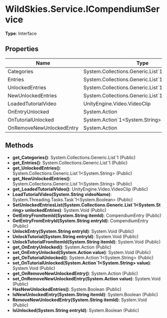﻿# WildSkies.Service.ICompendiumService

**Type**: Interface

## Properties

| Name | Type | Access |
|------|------|--------|
| Categories | System.Collections.Generic.List`1<CompendiumCategory> | Public |
| Entries | System.Collections.Generic.List`1<CompendiumEntry> | Public |
| UnlockedEntries | System.Collections.Generic.List`1<System.String> | Public |
| NewUnlockedEntries | System.Collections.Generic.List`1<System.String> | Public |
| LoadedTutorialVideo | UnityEngine.Video.VideoClip | Public |
| OnEntryUnlocked | System.Action | Public |
| OnTutorialUnlocked | System.Action`1<System.String> | Public |
| OnRemoveNewUnlockedEntry | System.Action | Public |

## Methods

- **get_Categories()**: System.Collections.Generic.List`1<CompendiumCategory> (Public)
- **get_Entries()**: System.Collections.Generic.List`1<CompendiumEntry> (Public)
- **get_UnlockedEntries()**: System.Collections.Generic.List`1<System.String> (Public)
- **get_NewUnlockedEntries()**: System.Collections.Generic.List`1<System.String> (Public)
- **get_LoadedTutorialVideo()**: UnityEngine.Video.VideoClip (Public)
- **LoadTutorialVideo(System.String videoName)**: System.Threading.Tasks.Task`1<System.Boolean> (Public)
- **SetUnlockedEntriesList(System.Collections.Generic.List`1<System.String> unlockedEntries)**: System.Void (Public)
- **GetEntryFromItemId(System.String itemId)**: CompendiumEntry (Public)
- **GetEntryFromEntryId(System.String entryId)**: CompendiumEntry (Public)
- **UnlockEntry(System.String entryId)**: System.Void (Public)
- **UnlockTutorial(System.String entryId)**: System.Void (Public)
- **UnlockTutorialFromItemId(System.String itemId)**: System.Void (Public)
- **get_OnEntryUnlocked()**: System.Action (Public)
- **set_OnEntryUnlocked(System.Action value)**: System.Void (Public)
- **get_OnTutorialUnlocked()**: System.Action`1<System.String> (Public)
- **set_OnTutorialUnlocked(System.Action`1<System.String> value)**: System.Void (Public)
- **get_OnRemoveNewUnlockedEntry()**: System.Action (Public)
- **set_OnRemoveNewUnlockedEntry(System.Action value)**: System.Void (Public)
- **HasNewUnlockedEntries()**: System.Boolean (Public)
- **IsNewUnlockedEntry(System.String itemId)**: System.Boolean (Public)
- **RemoveNewUnlockedEntry(System.String itemId)**: System.Void (Public)
- **IsUnlocked(System.String entryId)**: System.Boolean (Public)

